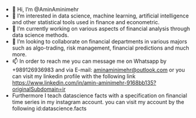 - 👋 Hi, I’m @AminAminimehr
- 👀 I’m interested in data science, machine learning, artificial intelligence and other statistical tools used in finance and econometric.
- 🌱 I’m currently working on various aspects of financial analysis through data science methods.
- 💞️ I’m looking to collaborate on financial departments in various majors such as algo-trading, risk management, financial predictions and much more.
- 📫 In order to reach me you can message me on Whatsapp by +989126936983 and via E-mail: aminaminimehr@outlook.com or you can visit my linkedin profile with the following link https://www.linkedin.com/in/amin-aminimehr-9168bb135?originalSubdomain=ir
- Furthermore I teach datascience facts with a specification on financial time series in my instagram account. you can visit my account by the following id:datascience.facts

<!---
aminaminimehr/aminaminimehr is a ✨ special ✨ repository because its `README.md` (this file) appears on your GitHub profile.
You can click the Preview link to take a look at your changes.
--->
